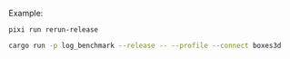 Example:

```
pixi run rerun-release
```

```sh
cargo run -p log_benchmark --release -- --profile --connect boxes3d
```
